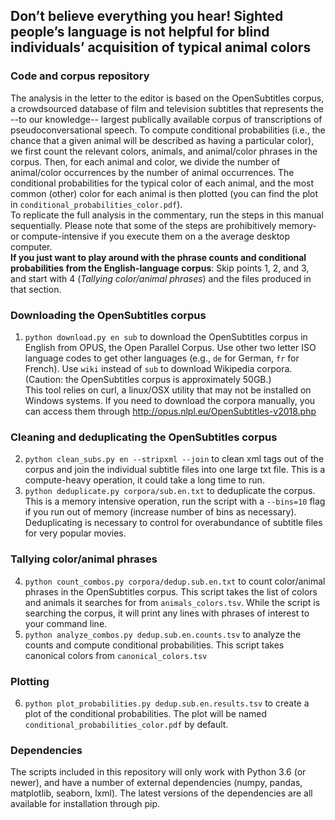 ## Don’t believe everything you hear! Sighted people’s language is not helpful for blind individuals’ acquisition of typical animal colors
### Code and corpus repository
The analysis in the letter to the editor is based on the OpenSubtitles corpus, a crowdsourced database of film and television subtitles that represents the --to our knowledge-- largest publically available corpus of transcriptions of pseudoconversational speech. To compute conditional probabilities (i.e., the chance that a given animal will be described as having a particular color), we first count the relevant colors, animals, and animal/color phrases in the corpus. Then, for each animal and color, we divide the number of animal/color occurrences by the number of animal occurrences. The conditional probabilities for the typical color of each animal, and the most common (other) color for each animal is then plotted (you can find the plot in `conditional_probabilities_color.pdf`).  
To replicate the full analysis in the commentary, run the steps in this manual sequentially. Please note that some of the steps are prohibitively memory- or compute-intensive if you execute them on a the average desktop computer.  
**If you just want to play around with the phrase counts and conditional probabilities from the English-language corpus**: Skip points 1, 2, and 3, and start with 4 (_Tallying color/animal phrases_) and the files produced in that section.

### Downloading the OpenSubtitles corpus
1. `python download.py en sub` to download the OpenSubtitles corpus in English from OPUS, the Open Parallel Corpus. Use other two letter ISO language codes to get other languages (e.g., `de` for German, `fr` for French). Use `wiki` instead of `sub` to download Wikipedia corpora. (Caution: the OpenSubtitles corpus is approximately 50GB.)  
This tool relies on curl, a linux/OSX utility that may not be installed on Windows systems. If you need to download the corpora manually, you can access them through http://opus.nlpl.eu/OpenSubtitles-v2018.php

### Cleaning and deduplicating the OpenSubtitles corpus
2. `python clean_subs.py en --stripxml --join` to clean xml tags out of the corpus and join the individual subtitle files into one large txt file. This is a compute-heavy operation, it could take a long time to run.
3. `python deduplicate.py corpora/sub.en.txt` to deduplicate the corpus. This is a memory intensive operation, run the script with a `--bins=10` flag if you run out of memory (increase number of bins as necessary). Deduplicating is necessary to control for overabundance of subtitle files for very popular movies.

### Tallying color/animal phrases
4. `python count_combos.py corpora/dedup.sub.en.txt` to count color/animal phrases in the OpenSubtitles corpus. This script takes the list of colors and animals it searches for from `animals_colors.tsv`. While the script is searching the corpus, it will print any lines with phrases of interest to your command line.
5. `python analyze_combos.py dedup.sub.en.counts.tsv` to analyze the counts and compute conditional probabilities. This script takes canonical colors from `canonical_colors.tsv`

### Plotting
6. `python plot_probabilities.py dedup.sub.en.results.tsv` to create a plot of the conditional probabilities. The plot will be named `conditional_probabilities_color.pdf` by default.

### Dependencies
The scripts included in this repository will only work with Python 3.6 (or newer), and have a number of external dependencies (numpy, pandas, matplotlib, seaborn, lxml). The latest versions of the dependencies are all available for installation through pip.
